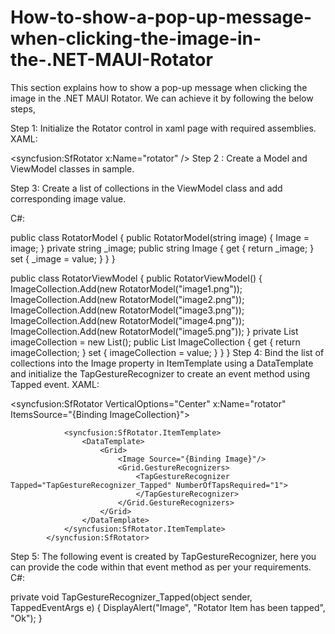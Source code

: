 # How-to-show-a-pop-up-message-when-clicking-the-image-in-the-.NET-MAUI-Rotator
This section explains how to show a pop-up message when clicking the image in the .NET MAUI Rotator. We can achieve it by following the below steps,

Step 1: Initialize the Rotator control in xaml page with required assemblies.
XAML:

 <syncfusion:SfRotator x:Name="rotator" />
Step 2 : Create a Model and ViewModel classes in sample.

Step 3: Create a list of collections in the ViewModel class and add corresponding image value.

C#:

public class RotatorModel
{
    public RotatorModel(string image)
    {
        Image = image;
    }
    private string _image;
    public string Image
    {
        get { return _image; }
        set { _image = value; }
    }
}

public class RotatorViewModel
{
    public RotatorViewModel()
    {
        ImageCollection.Add(new RotatorModel("image1.png"));
        ImageCollection.Add(new RotatorModel("image2.png"));
        ImageCollection.Add(new RotatorModel("image3.png"));
        ImageCollection.Add(new RotatorModel("image4.png"));
        ImageCollection.Add(new RotatorModel("image5.png"));
    }
    private List<RotatorModel> imageCollection = new List<RotatorModel>();
    public List<RotatorModel> ImageCollection
    {
        get { return imageCollection; }
        set { imageCollection = value; }
    }
}
Step 4: Bind the list of collections into the Image property in ItemTemplate using a DataTemplate and initialize the TapGestureRecognizer to create an event method using Tapped event.
XAML:

<syncfusion:SfRotator VerticalOptions="Center"
                            x:Name="rotator"  
                            ItemsSource="{Binding ImageCollection}">

                <syncfusion:SfRotator.ItemTemplate>
                    <DataTemplate>
                        <Grid>
                            <Image Source="{Binding Image}"/>
                            <Grid.GestureRecognizers>
                                <TapGestureRecognizer Tapped="TapGestureRecognizer_Tapped" NumberOfTapsRequired="1">
                                </TapGestureRecognizer>
                            </Grid.GestureRecognizers>
                        </Grid>
                    </DataTemplate>
                </syncfusion:SfRotator.ItemTemplate>
            </syncfusion:SfRotator>
Step 5: The following event is created by TapGestureRecognizer, here you can provide the code within that event method as per your requirements.
C#:

private void TapGestureRecognizer_Tapped(object sender, TappedEventArgs e)
{
    DisplayAlert("Image", "Rotator Item has been tapped", "Ok");
}

